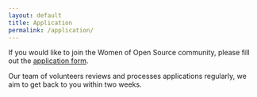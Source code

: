 ```yaml
---
layout: default
title: Application
permalink: /application/
---
```


If you would like to join the Women of Open Source community, please fill out the [application form](https://forms.gle/BSipuKiu8PCZMMMPA).

Our team of volunteers reviews and processes applications regularly, we aim to get back to you within two weeks.